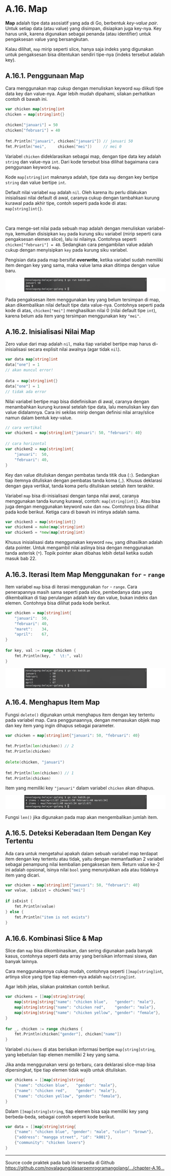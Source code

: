 # A.16. Map

**Map** adalah tipe data asosiatif yang ada di Go, berbentuk *key-value pair*. Untuk setiap data (atau value) yang disimpan, disiapkan juga key-nya. Key harus unik, karena digunakan sebagai penanda (atau identifier) untuk pengaksesan value yang bersangkutan.

Kalau dilihat, `map` mirip seperti slice, hanya saja indeks yang digunakan untuk pengaksesan bisa ditentukan sendiri tipe-nya (indeks tersebut adalah key).

## A.16.1. Penggunaan Map

Cara menggunakan map cukup dengan menuliskan keyword `map` diikuti tipe data key dan value-nya. Agar lebih mudah dipahami, silakan perhatikan contoh di bawah ini.

```go
var chicken map[string]int
chicken = map[string]int{}

chicken["januari"] = 50
chicken["februari"] = 40

fmt.Println("januari", chicken["januari"]) // januari 50
fmt.Println("mei",     chicken["mei"])     // mei 0
```

Variabel `chicken` dideklarasikan sebagai map, dengan tipe data key adalah `string` dan value-nya `int`. Dari kode tersebut bisa dilihat bagaimana cara penggunaan keyword `map`.

Kode `map[string]int` maknanya adalah, tipe data `map` dengan key bertipe `string` dan value bertipe `int`.

Default nilai variabel `map` adalah `nil`. Oleh karena itu perlu dilakukan inisialisasi nilai default di awal, caranya cukup dengan tambahkan kurung kurawal pada akhir tipe, contoh seperti pada kode di atas: `map[string]int{}`.

<div id="ads">&nbsp;</div>

Cara menge-set nilai pada sebuah map adalah dengan menuliskan variabel-nya, kemudian disisipkan `key` pada kurung siku variabel (mirip seperti cara pengaksesan elemen slice), lalu isi nilainya. Contohnya seperti `chicken["februari"] = 40`. Sedangkan cara pengambilan value adalah cukup dengan menyisipkan `key` pada kurung siku variabel.

Pengisian data pada map bersifat **overwrite**, ketika variabel sudah memiliki item dengan key yang sama, maka value lama akan ditimpa dengan value baru.

![Pengaksesan data map](images/A.16_1_map_set_get.png)

Pada pengaksesan item menggunakan key yang belum tersimpan di map, akan dikembalikan nilai default tipe data value-nya. Contohnya seperti pada kode di atas, `chicken["mei"]` menghasilkan nilai 0 (nilai default tipe `int`), karena belum ada item yang tersimpan menggunakan key `"mei"`.

## A.16.2. Inisialisasi Nilai Map

Zero value dari map adalah `nil`, maka tiap variabel bertipe map harus di-inisialisasi secara explisit nilai awalnya (agar tidak `nil`).

```go
var data map[string]int
data["one"] = 1
// akan muncul error!

data = map[string]int{}
data["one"] = 1
// tidak ada error
```

Nilai variabel bertipe map bisa didefinisikan di awal, caranya dengan menambahkan kurung kurawal setelah tipe data, lalu menuliskan key dan value didalamnya. Cara ini sekilas mirip dengan definisi nilai array/slice namun dalam bentuk key-value.

```go
// cara vertikal
var chicken1 = map[string]int{"januari": 50, "februari": 40}

// cara horizontal
var chicken2 = map[string]int{
    "januari":  50,
    "februari": 40,
}
```

Key dan value dituliskan dengan pembatas tanda titik dua (`:`). Sedangkan tiap itemnya dituliskan dengan pembatas tanda koma (`,`). Khusus deklarasi dengan gaya vertikal, tanda koma perlu dituliskan setelah item terakhir.

Variabel `map` bisa di-inisialisasi dengan tanpa nilai awal, caranya menggunakan tanda kurung kurawal, contoh: `map[string]int{}`. Atau bisa juga dengan menggunakan keyword `make` dan `new`. Contohnya bisa dilihat pada kode berikut. Ketiga cara di bawah ini intinya adalah sama.

```go
var chicken3 = map[string]int{}
var chicken4 = make(map[string]int)
var chicken5 = *new(map[string]int)
```

Khusus inisialisasi data menggunakan keyword `new`, yang dihasilkan adalah data pointer. Untuk mengambil nilai aslinya bisa dengan menggunakan tanda asterisk (`*`). Topik pointer akan dibahas lebih detail ketika sudah masuk bab 22.

## A.16.3. Iterasi Item Map Menggunakan `for` - `range`

Item variabel `map` bisa di iterasi menggunakan `for` - `range`. Cara penerapannya masih sama seperti pada slice, pembedanya data yang dikembalikan di tiap perulangan adalah key dan value, bukan indeks dan elemen. Contohnya bisa dilihat pada kode berikut.

```go
var chicken = map[string]int{
    "januari":  50,
    "februari": 40,
    "maret":    34,
    "april":    67,
}

for key, val := range chicken {
    fmt.Println(key, "  \t:", val)
}
```

![Perulangan Map](images/A.16_2_map_for_range.png)

## A.16.4. Menghapus Item Map

Fungsi `delete()` digunakan untuk menghapus item dengan key tertentu pada variabel map. Cara penggunaannya, dengan memasukan objek map dan key item yang ingin dihapus sebagai parameter.

```go
var chicken = map[string]int{"januari": 50, "februari": 40}

fmt.Println(len(chicken)) // 2
fmt.Println(chicken)

delete(chicken, "januari")

fmt.Println(len(chicken)) // 1
fmt.Println(chicken)
```

Item yang memiliki key `"januari"` dalam variabel `chicken` akan dihapus.

![Hapus item Map](images/A.16_3_map_delete_item.png)

Fungsi `len()` jika digunakan pada map akan mengembalikan jumlah item.

## A.16.5. Deteksi Keberadaan Item Dengan Key Tertentu

Ada cara untuk mengetahui apakah dalam sebuah variabel map terdapat item dengan key tertentu atau tidak, yaitu dengan memanfaatkan 2 variabel sebagai penampung nilai kembalian pengaksesan item. Return value ke-2 ini adalah opsional, isinya nilai `bool` yang menunjukkan ada atau tidaknya item yang dicari.

```go
var chicken = map[string]int{"januari": 50, "februari": 40}
var value, isExist = chicken["mei"]

if isExist {
    fmt.Println(value)
} else {
    fmt.Println("item is not exists")
}
```

## A.16.6. Kombinasi Slice & Map

Slice dan `map` bisa dikombinasikan, dan sering digunakan pada banyak kasus, contohnya seperti data array yang berisikan informasi siswa, dan banyak lainnya.

Cara menggunakannya cukup mudah, contohnya seperti `[]map[string]int`, artinya slice yang tipe tiap elemen-nya adalah `map[string]int`.

Agar lebih jelas, silakan praktekan contoh berikut.

```go
var chickens = []map[string]string{
	map[string]string{"name": "chicken blue",   "gender": "male"},
	map[string]string{"name": "chicken red",    "gender": "male"},
	map[string]string{"name": "chicken yellow", "gender": "female"},
}

for _, chicken := range chickens {
	fmt.Println(chicken["gender"], chicken["name"])
}
```

Variabel `chickens` di atas berisikan informasi bertipe `map[string]string`, yang kebetulan tiap elemen memiliki 2 key yang sama.

Jika anda menggunakan versi go terbaru, cara deklarasi slice-map bisa dipersingkat, tipe tiap elemen tidak wajib untuk dituliskan.

```go
var chickens = []map[string]string{
	{"name": "chicken blue",   "gender": "male"},
	{"name": "chicken red",    "gender": "male"},
	{"name": "chicken yellow", "gender": "female"},
}
```

Dalam `[]map[string]string`, tiap elemen bisa saja memiliki key yang berbeda-beda, sebagai contoh seperti kode berikut.

```go
var data = []map[string]string{
	{"name": "chicken blue", "gender": "male", "color": "brown"},
	{"address": "mangga street", "id": "k001"},
	{"community": "chicken lovers"}
}
```

---

<div class="source-code-link">
    <div class="source-code-link-message">Source code praktek pada bab ini tersedia di Github</div>
    <a href="https://github.com/novalagung/dasarpemrogramangolang/tree/master/chapter-A.16-map">https://github.com/novalagung/dasarpemrogramangolang/.../chapter-A.16...</a>
</div>
